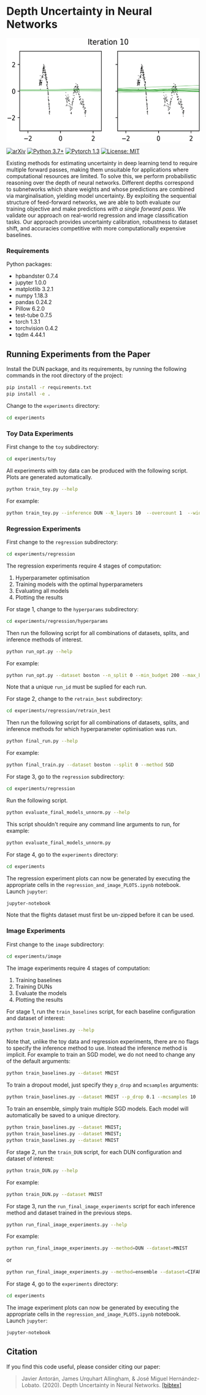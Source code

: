 # Depth Uncertainty in Neural Networks

<p align="center">
<img align="middle" src="./dun_training.gif" width="573" height="272" alt="Training a 10 layer DUN on our toy 'Matern' dataset."/>
</p>

[![arXiv](https://img.shields.io/badge/stat.ML-arXiv%3A2006.08437-B31B1B.svg)](https://arxiv.org/abs/2006.08437)
[![Python 3.7+](https://img.shields.io/badge/python-3.7+-blue.svg)](https://www.python.org/downloads/release/python-376/)
[![Pytorch 1.3](https://img.shields.io/badge/pytorch-1.3.1-blue.svg)](https://pytorch.org/)
[![License: MIT](https://img.shields.io/badge/License-MIT-yellow.svg)](https://github.com/cambridge-mlg/arch_uncert/blob/master/LICENSE)

Existing methods for estimating uncertainty in deep learning tend to require multiple forward passes, making them unsuitable for applications where computational resources are limited. To solve this, we perform probabilistic reasoning over the depth of neural networks. Different depths correspond to subnetworks which share weights and whose predictions are combined via marginalisation, yielding model uncertainty. By exploiting the sequential structure of feed-forward networks, we are able to both evaluate our training objective and make predictions *with a single forward pass*. We validate our approach on real-world regression and image classification tasks. Our approach provides uncertainty calibration, robustness to dataset shift, and accuracies competitive with more computationally expensive baselines. 

### Requirements
Python packages:
* hpbandster 0.7.4
* jupyter 1.0.0
* matplotlib 3.2.1
* numpy 1.18.3
* pandas 0.24.2
* Pillow 6.2.0
* test-tube 0.7.5
* torch 1.3.1
* torchvision 0.4.2
* tqdm 4.44.1

## Running Experiments from the Paper

Install the DUN package, and its requirements, by running the following commands in the root directory of the project:

```bash
pip install -r requirements.txt
pip install -e .
```

Change to the `experiments` directory:
```bash
cd experiments
```

### Toy Data Experiments

First change to the `toy` subdirectory:

```bash
cd experiments/toy
```

All experiments with toy data can be produced with the following script. Plots are generated automatically.

```bash
python train_toy.py --help
```

For example:

```bash
python train_toy.py --inference DUN --N_layers 10  --overcount 1  --width 100  --n_epochs 1000 --dataset wiggle --lr 0.001 --wd 0.0001
```

### Regression Experiments

First change to the `regression` subdirectory:

```bash
cd experiments/regression
```

The regression experiments require 4 stages of computation:
1. Hyperparameter optimisation
2. Training models with the optimal hyperparameters
3. Evaluating all models
4. Plotting the results

For stage 1, change to the `hyperparams` subdirectory:

```bash
cd experiments/regression/hyperparams
```

Then run the following script for all combinations of datasets, splits, and inference methods of interest.

```bash
python run_opt.py --help
```

For example:

```bash
python run_opt.py --dataset boston --n_split 0 --min_budget 200 --max_budget 2000 --early_stop 200 --n_iterations 20 --run_id 0 --method SGD 
```

Note that a unique `run_id` must be suplied for each run.

For stage 2, change to the `retrain_best` subdirectory:

```bash
cd experiments/regression/retrain_best
```

Then run the following script for all combinations of datasets, splits, and inference methods for which hyperparameter optimisation was run.

```bash
python final_run.py --help
```

For example:

```bash
python final_train.py --dataset boston --split 0 --method SGD
```

For stage 3, go to the `regression` subdirectory:

```bash
cd experiments/regression
```

Run the following script.

```bash
python evaluate_final_models_unnorm.py --help
```

This script shouldn't require any command line arguments to run, for example:

```bash
python evaluate_final_models_unnorm.py
```

For stage 4, go to the `experiments` directory:

```bash
cd experiments
```

The regression experiment plots can now be generated by executing the appropriate cells in the `regression_and_image_PLOTS.ipynb` notebook. Launch `jupyter`:

```bash
jupyter-notebook
```

Note that the flights dataset must first be un-zipped before it can be used.

### Image Experiments

First change to the `image` subdirectory:

```bash
cd experiments/image
```

The image experiments require 4 stages of computation:
1. Training baselines
2. Training DUNs
3. Evaluate the models
4. Plotting the results

For stage 1, run the `train_baselines` script, for each baseline configuration and dataset of interest:

```bash
python train_baselines.py --help
```

Note that, unlike the toy data and regression experiments, there are no flags to specify the inference method to use. Instead the inference method is implicit. For example to train an SGD model, we do not need to change any of the default arguments:

```bash
python train_baselines.py --dataset MNIST
```

To train a dropout model, just specify they `p_drop` and `mcsamples` arguments:

```bash
python train_baselines.py --dataset MNIST --p_drop 0.1 --mcsamples 10
```

To train an ensemble, simply train multiple SGD models. Each model will automatically be saved to a unique directory. 

```bash
python train_baselines.py --dataset MNIST; 
python train_baselines.py --dataset MNIST; 
python train_baselines.py --dataset MNIST
```

For stage 2, run the `train_DUN` script, for each DUN configuration and dataset of interest:

```bash
python train_DUN.py --help
```

For example:

```bash
python train_DUN.py --dataset MNIST
```

For stage 3, run the `run_final_image_experiments` script for each inference method and dataset trained in the previous steps.

```bash
python run_final_image_experiments.py --help
```

For example:

```bash
python run_final_image_experiments.py --method=DUN --dataset=MNIST
```

or 

```bash
python run_final_image_experiments.py --method=ensemble --dataset=CIFAR10
```

For stage 4, go to the `experiments` directory:

```bash
cd experiments
```

The image experiment plots can now be generated by executing the appropriate cells in the `regression_and_image_PLOTS.ipynb` notebook. Launch `jupyter`:

```bash
jupyter-notebook
```

## Citation

If you find this code useful, please consider citing our paper:

> Javier Antorán, James Urquhart Allingham, & José Miguel Hernández-Lobato. (2020). Depth Uncertainty in Neural Networks. [[bibtex]](DUN.bib)
